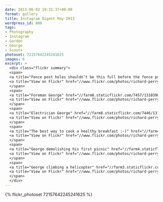 ```yaml
---
date: 2013-06-03 19:31:37+00:00
format: gallery
title: Instagram Digest May 2013
wordpress_id: 880
tags:
- Photography
- Instagram
- Garden
- George
- Scouts
photoset: 72157642245241625
images: 6
excerpt: >
  <div class="flickr summary">
  <span>
  <a title="Fence post holes shouldn’t be this full before the fence post goes into it" href="//farm8.staticflickr.com/7446/13103822873_4514182266_b.jpg" class="image cboxElement" rel="gallery5"><img src="//farm8.staticflickr.com/7446/13103822873_4514182266_q.jpg" alt="Fence post holes shouldn’t be this full before the fence post goes into it"></a>
  <a title="View on Flickr" href="//www.flickr.com/photos/richard-perry/13103822873/" class="flickrlink"> </a>
  </span>
  <span>
  <a title="Foreman George" href="//farm8.staticflickr.com/7457/13103984784_6502c9d283_b.jpg" class="image cboxElement" rel="gallery5"><img src="//farm8.staticflickr.com/7457/13103984784_6502c9d283_q.jpg" alt="Foreman George"></a>
  <a title="View on Flickr" href="//www.flickr.com/photos/richard-perry/13103984784/" class="flickrlink"> </a>
  </span>
  <span>
  <a title="Electrician George" href="//farm8.staticflickr.com/7446/13103981864_04e570fcf3_b.jpg" class="image cboxElement" rel="gallery5"><img src="//farm8.staticflickr.com/7446/13103981864_04e570fcf3_q.jpg" alt="Electrician George"></a>
  <a title="View on Flickr" href="//www.flickr.com/photos/richard-perry/13103981864/" class="flickrlink"> </a>
  </span>
  <span>
  <a title="The best way to cook a healthy breakfast :-)" href="//farm4.staticflickr.com/3750/13103814993_ee816ca947_b.jpg" class="image cboxElement" rel="gallery5"><img src="//farm4.staticflickr.com/3750/13103814993_ee816ca947_q.jpg" alt="The best way to cook a healthy breakfast :-)"></a>
  <a title="View on Flickr" href="//www.flickr.com/photos/richard-perry/13103814993/" class="flickrlink"> </a>
  </span>
  <span>
  <a title="George demolishing his first picnic" href="//farm4.staticflickr.com/3798/13103707945_8c345b7149_b.jpg" class="image cboxElement" rel="gallery5"><img src="//farm4.staticflickr.com/3798/13103707945_8c345b7149_q.jpg" alt="George demolishing his first picnic"></a>
  <a title="View on Flickr" href="//www.flickr.com/photos/richard-perry/13103707945/" class="flickrlink"> </a>
  </span>
  <span>
  <a title="George climbing a helicopter" href="//farm3.staticflickr.com/2039/13103806123_dc361b2a1d_b.jpg" class="image cboxElement" rel="gallery5"><img src="//farm3.staticflickr.com/2039/13103806123_dc361b2a1d_q.jpg" alt="George climbing a helicopter"></a>
  <a title="View on Flickr" href="//www.flickr.com/photos/richard-perry/13103806123/" class="flickrlink"> </a>
  </span>
  </div>
---
```


{% flickr_photoset 72157642245241625 %}
